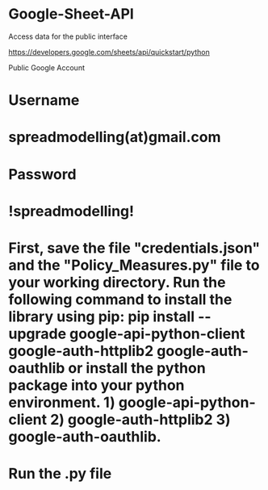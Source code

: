 # Google-Sheet-API
Access data for the public interface

https://developers.google.com/sheets/api/quickstart/python

Public Google Account

# Username
# spreadmodelling(at)gmail.com

# Password
# !spreadmodelling!

# First, save the file "credentials.json" and the "Policy_Measures.py" file to your working directory. Run the following command to install the library using pip: pip install --upgrade google-api-python-client google-auth-httplib2 google-auth-oauthlib or install the python package into your python environment. 1) google-api-python-client 2) google-auth-httplib2 3) google-auth-oauthlib. 

# Run the .py file

